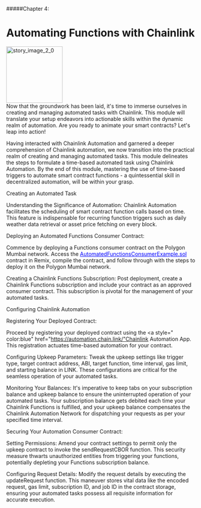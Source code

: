 #####Chapter 4:

# Automating Functions with Chainlink

<ContentWrapp>
  <div class="imgContainer">
    <img alt="story_image_2_0" src="/images/chapter/man.svg" width="150px" height="150px">
  </div>

  <div class="itemsContainer">
    <div class="item-text">
     Now that the groundwork has been laid, it's time to immerse ourselves in creating and managing automated tasks with Chainlink. This module will translate your setup endeavors into actionable skills within the dynamic realm of automation. Are you ready to animate your smart contracts? Let's leap into action!
    </div>
  </div>
</ContentWrapp>

Having interacted with Chainlink Automation and garnered a deeper comprehension of Chainlink automation, we now transition into the practical realm of creating and managing automated tasks. This module delineates the steps to formulate a time-based automated task using Chainlink Automation. By the end of this module, mastering the use of time-based triggers to automate smart contract functions - a quintessential skill in decentralized automation, will be within your grasp.

Creating an Automated Task

Understanding the Significance of Automation:
Chainlink Automation facilitates the scheduling of smart contract function calls based on time. This feature is indispensable for recurring function triggers such as daily weather data retrieval or asset price fetching on every block.

Deploying an Automated Functions Consumer Contract:

Commence by deploying a Functions consumer contract on the Polygon Mumbai network. Access the <a style=" color:blue" href="https://remix.ethereum.org/#url=https://docs.chain.link/samples/ChainlinkFunctions/AutomatedFunctionsConsumerExample.sol">AutomatedFunctionsConsumerExample.sol</a> contract in Remix, compile the contract, and follow through with the steps to deploy it on the Polygon Mumbai network.

Creating a Chainlink Functions Subscription:
Post deployment, create a Chainlink Functions subscription and include your contract as an approved consumer contract. This subscription is pivotal for the management of your automated tasks.

Configuring Chainlink Automation

Registering Your Deployed Contract:

Proceed by registering your deployed contract using the <a style=" color:blue" href="https://automation.chain.link/"Chainlink Automation App</a>. This registration actuates time-based automation for your contract.

Configuring Upkeep Parameters:
Tweak the upkeep settings like trigger type, target contract address, ABI, target function, time interval, gas limit, and starting balance in LINK. These configurations are critical for the seamless operation of your automated tasks.

Monitoring Your Balances:
It's imperative to keep tabs on your subscription balance and upkeep balance to ensure the uninterrupted operation of your automated tasks. Your subscription balance gets debited each time your Chainlink Functions is fulfilled, and your upkeep balance compensates the Chainlink Automation Network for dispatching your requests as per your specified time interval.

Securing Your Automation Consumer Contract:

Setting Permissions:
Amend your contract settings to permit only the upkeep contract to invoke the sendRequestCBOR function. This security measure thwarts unauthorized entities from triggering your functions, potentially depleting your Functions subscription balance.

Configuring Request Details:
Modify the request details by executing the updateRequest function. This maneuver stores vital data like the encoded request, gas limit, subscription ID, and job ID in the contract storage, ensuring your automated tasks possess all requisite information for accurate execution.
